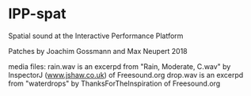 # IPP-spat
Spatial sound at the Interactive Performance Platform

Patches by Joachim Gossmann and Max Neupert
2018

media files:
rain.wav is an excerpd from "Rain, Moderate, C.wav" by InspectorJ (www.jshaw.co.uk) of Freesound.org
drop.wav is an excerpd from "waterdrops" by ThanksForTheInspiration of Freesound.org
